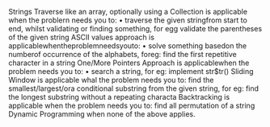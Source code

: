Strings
Traverse like an array, optionally using a Collection
is applicable when the problern
needs you to:
• traverse the given stringfrom start to end, whilst validating or finding something,
for egg validate the parentheses of the given string
ASCII values approach is applicablewhentheproblemneedsyouto:
• solve something basedon the numberof occurrence of the alphabets, foreg: find
the first repetitive character in a string
One/More Pointers Approach is applicablewhen the problem needs you to:
• search a string, for eg: implement str$tr()
Sliding Window is applicable whal the problem needs you to:
find the smallest/largest/ora conditional substring from the given string, for eg:
find the longest substring without a repeating characta
Backtracking
is applicable when the problem needs you to:
find all permutation of a string
Dynamic Programming when none of the above applies.
